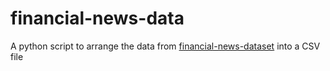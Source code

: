 # financial-news-data

A python script to arrange the data from [financial-news-dataset](https://github.com/Danbo3004/financial-news-dataset) into a CSV file

